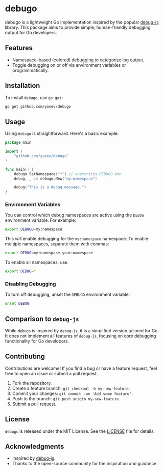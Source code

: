 # debugo

debugo is a lightweight Go implementation inspired by the popular [debug-js](https://github.com/debug-js/debug) library. This package aims to provide simple, human-friendly debugging output for Go developers.

## Features

- Namespace-based (colored) debugging to categorize log output.
- Toggle debugging on or off via environment variables or programmatically.

## Installation

To install `debugo`, use `go get`:

```bash
go get github.com/yosev/debugo
```

## Usage

Using `debugo` is straightforward. Here's a basic example:

```go
package main

import (
    "github.com/yosev/debugo"
)

func main() {
    debugo.SetNamespace("*") // overwrites DEBUGO env
    debug, _ := debugo.New("my:namespace")

    debug("This is a debug message.")
}
```

### Environment Variables

You can control which debug namespaces are active using the `DEBUG` environment variable. For example:

```bash
export DEBUGO=my:namespace
```

This will enable debugging for the `my:namespace` namespace. To enable multiple namespaces, separate them with commas:

```bash
export DEBUG=my:namespace,your:namespace
```

To enable all namespaces, use:

```bash
export DEBUG=*
```

### Disabling Debugging

To turn off debugging, unset the `DEBUGO` environment variable:

```bash
unset DEBUG
```

## Comparison to `debug-js`

While `debugo` is inspired by `debug-js`, it is a simplified version tailored for Go. It does not implement all features of `debug-js`, focusing on core debugging functionality for Go developers.

## Contributing

Contributions are welcome! If you find a bug or have a feature request, feel free to open an issue or submit a pull request.

1. Fork the repository.
2. Create a feature branch: `git checkout -b my-new-feature`.
3. Commit your changes: `git commit -am 'Add some feature'`.
4. Push to the branch: `git push origin my-new-feature`.
5. Submit a pull request.

## License

`debugo` is released under the MIT License. See the [LICENSE](LICENSE) file for details.

## Acknowledgments

- Inspired by [debug-js](https://github.com/debug-js/debug).
- Thanks to the open-source community for the inspiration and guidance.
